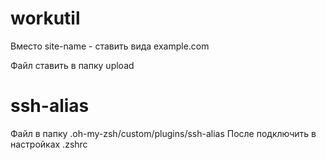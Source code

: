 # workutil

Вместо site-name - ставить вида example.com

Файл ставить в папку upload



# ssh-alias 
Файл в папку .oh-my-zsh/custom/plugins/ssh-alias
После подключить в настройках .zshrc
